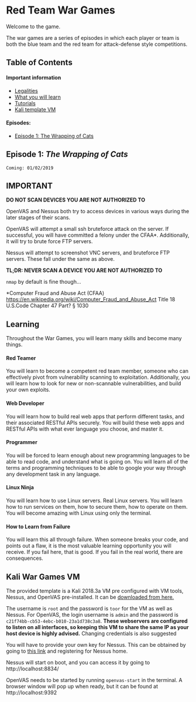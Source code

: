 # Red Team War Games

Welcome to the game.

The war games are a series of episodes in which each player or team is both the blue team and the red team for attack-defense style competitions.

## Table of Contents

#### Important information
* [Legalities](#important)
* [What you will learn](#learning)
* [Tutorials](/tutorials)
* [Kali template VM](#kali-war-games-vm)

#### Episodes:
* [Episode 1: The Wrapping of Cats](#episode-1-the-wrapping-of-cats)

## Episode 1: *The Wrapping of Cats*
`Coming: 01/02/2019`



## IMPORTANT

**DO NOT SCAN DEVICES YOU ARE NOT AUTHORIZED TO**

OpenVAS and Nessus both try to access devices in various ways during the later stages of their scans.

OpenVAS will attempt a small ssh bruteforce attack on the server. If successful, you will have committed a felony under the CFAA*. Additionally, it will try to brute force FTP servers.

Nessus will attempt to screenshot VNC servers, and bruteforce FTP servers. These fall under the same as above.

**TL;DR: NEVER SCAN A DEVICE YOU ARE NOT AUTHORIZED TO**

`nmap` by default is fine though...



\*Computer Fraud and Abuse Act (CFAA)
https://en.wikipedia.org/wiki/Computer_Fraud_and_Abuse_Act
Title 18 U.S.Code Chapter 47  Part? § 1030

## Learning

Throughout the War Games, you will learn many skills and become many things.

#### Red Teamer

You will learn to become a competent red team member, someone who can effectively pivot from vulnerability scanning to exploitation. Additionally, you will learn how to look for new or non-scannable vulnerabilities, and build your own exploits.

#### Web Developer

You will learn how to build real web apps that perform different tasks, and their associated RESTful APIs securely. You will build these web apps and RESTful APIs with what ever language you choose, and master it.

#### Programmer

You will be forced to learn enough about new programming languages to be able to read code, and understand what is going on. You will learn all of the terms and programming techniques to be able to google your way through any development task in any language.

#### Linux Ninja

You will learn how to use Linux servers. Real Linux servers. You will learn how to run services on them, how to secure them, how to operate on them. You will become amazing with Linux using only the terminal.

#### How to Learn from Failure

You will learn this all through failure. When someone breaks your code, and points out a flaw, it is the most valuable learning opportunity you will receive. If you fail here, that is good. If you fail in the real world, there are consequences.

## Kali War Games VM

The provided template is a Kali 2018.3a VM pre configured with VM tools, Nessus, and OpenVAS pre-installed. It can be [downloaded from here.](https://udelvip.nyc3.digitaloceanspaces.com/Kali%202018.3a%20Wargames.zip)

The username is `root` and the password is `toor` for the VM as well as Nessus. For OpenVAS, the login username is `admin` and the password is `c21f74bb-cb53-4ebc-b010-23a1d738c3a8`. **These webservers are configured to listen on all interfaces, so keeping this VM to share the same IP as your host device is highly advised.** Changing credentials is also suggested

You will have to provide your own key for Nessus. This can be obtained by going to [this link](https://www.tenable.com/products/nessus-home) and registering for Nessus home.

Nessus will start on boot, and you can access it by going to http://localhost:8834/

OpenVAS needs to be started by running `openvas-start` in the terminal. A browser window will pop up when ready, but it can be found at http://localhost:9392
